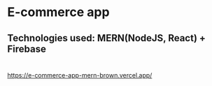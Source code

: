 # E-commerce app

## Technologies used:  MERN(NodeJS, React) + Firebase

#
#
https://e-commerce-app-mern-brown.vercel.app/
